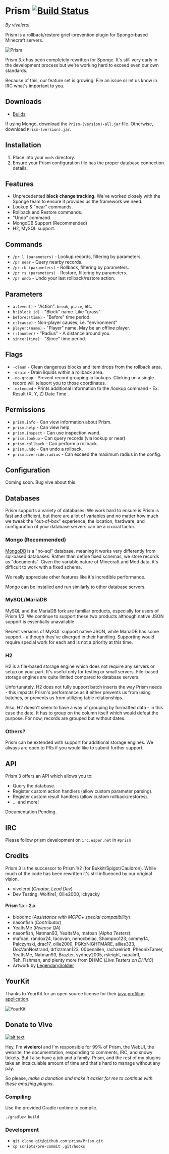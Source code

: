 # Prism [![Build Status](https://api.travis-ci.org/prism/Prism.png)](https://travis-ci.org/prism/Prism/)

*By viveleroi*

Prism is a rollback/restore grief-prevention plugin for Sponge-based Minecraft servers. 

![Prism](http://helion3.s3.amazonaws.com/prism.jpg)

Prism 3.x has been completely rewritten for Sponge. It's still very early in the development process but we're working hard to exceed even our own standards.

Because of this, our feature set is growing. File an issue or let us know in IRC what's important to you.

## Downloads

- [Builds](http://helion3.com:8080/job/Prism/)

If using Mongo, download the `Prism-(version)-all.jar` file. Otherwise, download `Prism-(version).jar`.

## Installation

1. Place into your `mods` directory. 
2. Ensure your Prism configuration file has the proper database connection details.

## Features

- Unprecedented **block change tracking**. We've worked closely with the Sponge team to ensure it provides us the framework we need.
- Lookup & "near" commands.
- Rollback and Restore commands.
- "Undo" command.
- MongoDB Support (Recommended)
- H2, MySQL support.

## Commands

- `/pr l (parameters)` - Lookup records, filtering by parameters.
- `/pr near` - Query nearby records.
- `/pr rb (parameters)` - Rollback, filtering by parameters.
- `/pr rs (parameters)` - Restore, filtering by parameters.
- `/pr undo` - Undo your last rollback/restore action.

## Parameters

- `a:(event)` - "Action". `break`, `place`, etc.
- `b:(block id)` - "Block" name. Like "grass".
- `before:(time)` - "Before" time period.
- `c:(cause)` - Non-player causes, i.e. "environment"
- `player:(name)` - "Player" name. May be an offline player.
- `r:(number)` - "Radius" - A distance around you.
- `since:(time)` - "Since" time period.

## Flags

- `-clean` - Clean dangerous blocks and item drops from the rollback area.
- `-drain` - Drain liquids within a rollback area.
- `-no-group` - Prevent record grouping in lookups. Clicking on a single record will teleport you to those coordinates.
- `-extended` - Prints additional information to the /lookup command - Ex: Result (X, Y, Z) Date Time

## Permissions

- `prism.info` - Can view information about Prism.
- `prism.help` - Can view help.
- `prism.inspect` - Can use inspection wand.
- `prism.lookup` - Can query records (via lookup or near).
- `prism.rollback` - Can perform a rollback.
- `prism.undo` - Can undo a rollback.
- `prism.override.radius` - Can exceed the maximum radius in the config.

## Configuration

Coming soon. Bug vive about this.

## Databases

Prism supports a variety of databases. We work hard to ensure is Prism is fast and efficient, but there are a lot of variables and no matter how much we tweak the "out-of-box" experience, the location, hardware, and configuration of your database servers can be a crucial factor.

### Mongo (Recommended)

[MongoDB](https://www.mongodb.com/) is a "no-sql" database, meaning it works very differently from sql-based databases. Rather than define fixed schemas, we store records as "documents". Given the variable nature of Minecraft and Mod data, it's difficult to work with a fixed schema.

We really appreciate other features like it's incredible performance. 

Mongo can be installed and run similarly to other database servers.

### MySQL/MariaDB

MySQL and the MariaDB fork are familiar products, especially for users of Prism 1/2. We continue to support these two products although native JSON support is essentially unavailable

Recent versions of MySQL support native JSON, while MariaDB has some support - although they've diverged in their handling. Supporting would require special work for each and is not a priority at this time.

### H2

H2 is a file-based storage engine which does not require any servers or setup on your part. It's useful only for testing or small servers. File-based storage engines are quite limited compared to database servers.

Unfortunately, H2 does not fully support batch inserts the way Prism needs -  this impacts Prism's performance as it either prevents us from using batches, or prevents us from utilizing table relationships.

Also, H2 doesn't seem to have a way of grouping by formatted data - in this case the date. It has to group on the column itself which would defeat the purpose. For now, records are grouped but without dates.

### Others?

Prism can be extended with support for additional storage engines. We always are open to PRs if you would like to submit further support.

## API

Prism 3 offers an API which allows you to:

- Query the database.
- Register custom action handlers (allow custom parameter parsing).
- Register custom result handlers (allow custom rollback/restores).
- ... and more!

Documentation Pending.

## IRC

Please follow prism development on `irc.esper.net` in `#prism`

## Credits

Prism 3 is the successor to Prism 1/2 (for Bukkit/Spigot/Cauldron). While much of the code has been rewritten it's still influenced by our original vision.

- viveleroi (*Creator, Lead Dev*)
- Dev Testing: Wolfire1, Ollie2000, ickyacky

#### Prism 1.x - 2.x

- bloodmc (*Assistance with MCPC+ special compatibility*)
- nasonfish (*Contributor*)
- YeaItsMe (*Release QA*)
- nasonfish, Natman93, YeaItsMe, mafoan (*Alpha Testers*)
- mafoan, randox24, tacovan, nehocbelac, Shampoo123, cxmmy14, Palczynski, drac17, ollie2000, PGKxNIGHTMARE, allies333, DocVanNostrand, drfizzman123, 00benallen, rachaelriott, PheonixTamer, YeaItsMe, Natman93, Brazter, sydney2005, rsleight, napalm1, Teh_Fishman, and plenty more from DHMC (*Live Testers on DHMC*)
- Artwork by [LegendarySoldier](http://legendary-soldier.deviantart.com/)


## YourKit

Thanks to YourKit for an open source license for their [java profiling application](http://www.yourkit.com/).

![YourKit](https://www.yourkit.com/images/yklogo.png)

## Donate to Vive

[![alt text][2]][1]

  [1]: https://www.paypal.com/cgi-bin/webscr?return=http%3A%2F%2Fdev.bukkit.org%2Fserver-mods%2Fprism%2F&cn=Add+special+instructions+to+the+addon+author%28s%29&business=botsko%40gmail.com&bn=PP-DonationsBF%3Abtn_donateCC_LG.gif%3ANonHosted&cancel_return=http%3A%2F%2Fdev.bukkit.org%2Fserver-mods%2Fprism%2F&lc=US&item_name=Prism+%28from+Bukkit.org%29&cmd=_donations&rm=1&no_shipping=1&currency_code=USD
  [2]: http://botsko.s3.amazonaws.com/paypal_donate.gif

Hey, I'm **viveleroi** and I'm responsible for 99% of Prism, the WebUI, the website, the documentation, responding to comments, IRC, and snowy tickets. But I also have a job and a family. Prism, and the rest of my plugins take an incalculable amount of time and that's hard to manage without any pay.

So please, *make a donation and make it easier for me to continue with these amazing plugins*.



### Compiling

Use the provided Gradle runtime to compile.

    ./gradlew build

### Development

- `git clone git@github.com:prism/Prism.git`
- `cp scripts/pre-commit .git/hooks`
